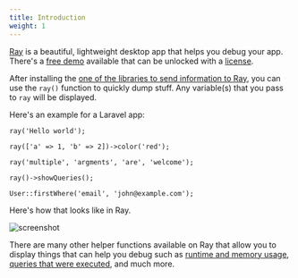 ```yaml
---
title: Introduction
weight: 1
---
```


[Ray](https://myray.app) is a beautiful, lightweight desktop app that helps you debug your app. There's a [free demo](https://myray.app) available that can be unlocked with a [license](https://spatie.be/products/ray).

After installing the [one of the libraries to send information to Ray](/v1/installation-in-your-project/introduction), you can use the `ray()` function to quickly dump stuff. Any variable(s) that you pass to `ray` will be displayed.

Here's an example for a Laravel app:

```
ray('Hello world');

ray(['a' => 1, 'b' => 2])->color('red');

ray('multiple', 'argments', 'are', 'welcome');

ray()->showQueries();

User::firstWhere('email', 'john@example.com');
```

Here's how that looks like in Ray.

![screenshot](./images/intro.jpg)

There are many other helper functions available on Ray that allow you to display things that can help you debug such as [runtime and memory usage](/docs/ray/v1/usage/framework-agnostic-php-project#measuring-performance-and-memory-usage), [queries that were executed](/docs/ray/v1/usage/laravel#showing-queries), and much more.
